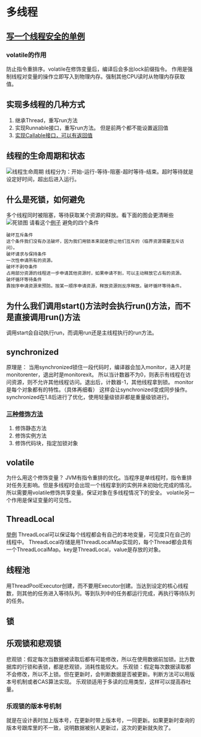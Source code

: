 # 多线程
## [写一个线程安全的单例](../../src/main/java/com/vaga/java/concurrent/singleton)
### volatile的作用
防止指令重排序。volatile在修饰变量后，编译后会多出lock前缀指令。
作用是强制线程对变量的操作立即写入到物理内存。强制其他CPU读时从物理内存获取值。
## 实现多线程的几种方式
1. 继承Thread，重写run方法
2. 实现Runnable接口，重写run方法。
但是前两个都不能设置返回值
3. [实现Callable接口，可以有返回值](../../src/main/java/com/vaga/java/concurrent/thread/CallTarget.java)
## 线程的生命周期和状态
![线程生命周期](https://camo.githubusercontent.com/e518e038e37c2d27abb394b00b438d347466c90c/68747470733a2f2f6d792d626c6f672d746f2d7573652e6f73732d636e2d6265696a696e672e616c6979756e63732e636f6d2f31392d312d32392f4a6176612b2545372542412542462545372541382538422545372538412542362545362538302538312545352538462539382545382542462538312e706e67)
线程分为：开始-运行-等待-阻塞-超时等待-结束。超时等待就是设定好时间，超出后进入运行。
## 什么是死锁，如何避免
多个线程同时被阻塞，等待获取某个资源的释放。看下面的图会更清晰些
![死锁图](https://camo.githubusercontent.com/3903a4dc24008be52f72bad23498808b5a743c35/68747470733a2f2f6d792d626c6f672d746f2d7573652e6f73732d636e2d6265696a696e672e616c6979756e63732e636f6d2f323031392d342f323031392d34254536254144254242254539253934253831312e706e67)
请看这个[例子](../../src/main/java/com/vaga/java/concurrent/thread/DeadLock.java)
避免的四个条件
```
破坏互斥条件
这个条件我们没有办法破坏，因为我们用锁本来就是想让他们互斥的（临界资源需要互斥访问）。
破坏请求与保持条件
一次性申请所有的资源。
破坏不剥夺条件
占用部分资源的线程进一步申请其他资源时，如果申请不到，可以主动释放它占有的资源。
破坏循环等待条件
靠按序申请资源来预防。按某一顺序申请资源，释放资源则反序释放。破坏循环等待条件。
```
## 为什么我们调用start()方法时会执行run()方法，而不是直接调用run()方法
调用start会自动执行run，而调用run还是主线程执行的run方法。
## synchronized
原理是：
当用synchronized锁住一段代码时，编译器会加入monitor，进入时是monitorenter，退出时是monitorexit。
所以当计数器不为0，则表示有线程在访问资源，则不允许其他线程访问。退出后，计数器-1，其他线程拿到锁。
monitor是每个对象都有的特性。（具体再细看）
这样会让synchronized变成同步操作。
synchronized在1.8后进行了优化，使用轻量级锁非都是重量级锁进行。
### [三种修饰方法](../../src/main/java/com/vaga/java/concurrent/synchronizedTest/SyncTest.java)
1. 修饰静态方法
2. 修饰实例方法
3. 修饰代码块，指定加锁对象
## volatile
为什么用这个修饰变量？
JVM有指令重排的优化。当程序是单线程时，指令重排对任务无影响。但是多线程时会出现一个线程拿到的实例并未初始化完成的情况。
所以需要用volatile修饰共享变量。保证对象在多线程情况下的安全。
volatile另一个作用是保证变量的可见性。
## ThreadLocal
[举例](../../src/main/java/com/vaga/java/concurrent/thread/ThreadLocalExample.java)
ThreadLocal可以保证每个线程都会有自己的本地变量，可见度只在自己的线程中。
ThreadLocal存储是用ThreadLocalMap实现的，每个Thread都会具有一个ThreadLocalMap。key是ThreadLocal，value是存放的对象。

## 线程池
用ThreadPoolExecutor创建，而不要用Executor创建。当达到设定的核心线程数，则其他的任务进入等待队列。等到队列中的任务都运行完成，再执行等待队列的任务。
## 锁
## 乐观锁和悲观锁
悲观锁：假定每次当数据被读取后都有可能修改，所以在使用数据前加锁。比方数据库的行锁和表锁，都是悲观锁，消耗性能较大。
乐观锁：假定每次数据读取都不会修改，所以不上锁。但在更新时，会判断数据是否被更新。判断方法可以用版本号机制或者CAS算法实现。
乐观锁适用于多读的应用类型，这样可以提高吞吐量。
### 乐观锁的版本号机制
就是在设计表时加上版本号，在更新时带上版本号，一同更新。如果更新时查询的版本号跟库里的不一致，说明数据被别人更新过，这次的更新就失败了。
